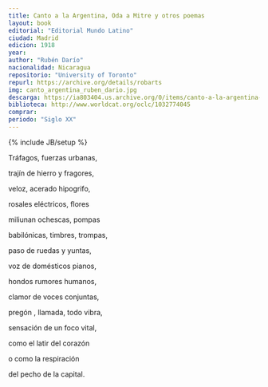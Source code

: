 ```yaml
---
title: Canto a la Argentina, Oda a Mitre y otros poemas
layout: book
editorial: "Editorial Mundo Latino"
ciudad: Madrid
edicion: 1918
year: 
author: "Rubén Darío"
nacionalidad: Nicaragua
repositorio: "University of Toronto"
repurl: https://archive.org/details/robarts
img: canto_argentina_ruben_dario.jpg
descarga: https://ia803404.us.archive.org/0/items/canto-a-la-argentina-oda-a-mitre-y-otros-poemas-ruben-dario/Canto%20a%20la%20Argentina%2C%20Oda%20a%20Mitre%20y%20otros%20poemas%20-%20Ruben%20Dario.pdf
biblioteca: http://www.worldcat.org/oclc/1032774045
comprar: 
periodo: "Siglo XX"
---
```

{% include JB/setup %}

Tráfagos, fuerzas urbanas,
 
trajín de hierro y fragores,
 
veloz, acerado hipogrifo,
 
rosales eléctricos, flores 
 
miliunan ochescas, pompas
 
babilónicas, timbres, trompas,
 
paso de ruedas y yuntas, 
 
voz de domésticos pianos,
 
hondos rumores humanos,
 
clamor de voces conjuntas,
 
pregón , llamada, todo vibra, 
 
sensación de un foco vital, 
 
como el latir del corazón
 
o como la respiración
 
del pecho de la capital.
